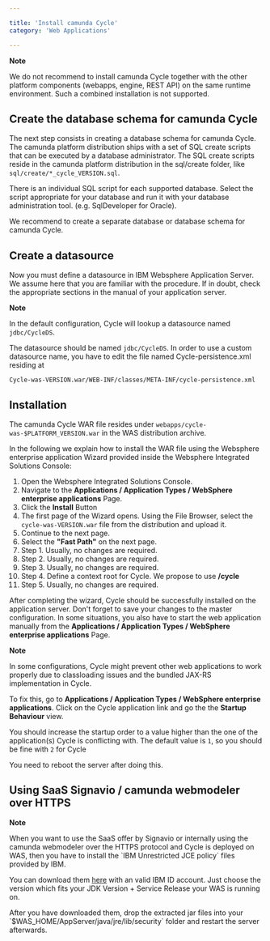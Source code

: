 ```yaml
---

title: 'Install camunda Cycle'
category: 'Web Applications'

---
```



<div class="alert alert-warning">
  <p><strong>Note</strong></p>
  <p>We do not recommend to install camunda Cycle together with the other platform components (webapps, engine, REST API) on the same runtime environment. Such a combined installation is not supported.</p>
</div>


## Create the database schema for camunda Cycle

The next step consists in creating a database schema for camunda Cycle. The camunda platform distribution ships with a set of SQL create scripts that can be executed by a database administrator.
The SQL create scripts reside in the camunda platform distribution in the sql/create folder, like <code>sql/create/*_cycle_VERSION.sql</code>.

There is an individual SQL script for each supported database. Select the script appropriate for your database and run it with your database administration tool. (e.g. SqlDeveloper for Oracle).

We recommend to create a separate database or database schema for camunda Cycle.


## Create a datasource

Now you must define a datasource in IBM Websphere Application Server. We assume here that you are familiar with the procedure. If in doubt, check the appropriate sections in the manual of your application server.

<div class="alert alert-info">
  <p><strong>Note</strong></p>
  <p>In the default configuration, Cycle will lookup a datasource named <code>jdbc/CycleDS</code>.</p>
</div>

The datasource should be named <code>jdbc/CycleDS</code>.
In order to use a custom datasource name, you have to edit the file named Cycle-persistence.xml residing at

```
Cycle-was-VERSION.war/WEB-INF/classes/META-INF/cycle-persistence.xml
```


## Installation

The camunda Cycle WAR file resides under <code>webapps/cycle-was-$PLATFORM_VERSION.war</code> in the WAS distribution archive.

In the following we explain how to install the WAR file using the Websphere enterprise application Wizard provided inside the Websphere Integrated Solutions Console:

1.  Open the Websphere Integrated Solutions Console.
2.  Navigate to the **Applications / Application Types / WebSphere enterprise applications** Page.
3.  Click the **Install** Button
4.  The first page of the Wizard opens. Using the File Browser, select the <code>cycle-was-VERSION.war</code> file from the distribution and upload it.
5.  Continue to the next page.
6.  Select the **"Fast Path"** on the next page.
7.  Step 1. Usually, no changes are required.
8.  Step 2. Usually, no changes are required.
9.  Step 3. Usually, no changes are required.
10. Step 4. Define a context root for Cycle. We propose to use **/cycle**
11. Step 5. Usually, no changes are required.

After completing the wizard, Cycle should be successfully installed on the application server. Don't forget to save your changes to the master configuration.
In some situations, you also have to start the web application manually from the **Applications / Application Types / WebSphere enterprise applications** Page.

<div class="alert alert-warning">
  <p><strong>Note</strong></p>
  <p>In some configurations, Cycle might prevent other web applications to work properly due to classloading issues and the bundled JAX-RS implementation in Cycle.</p>
  <p>To fix this, go to <strong>Applications / Application Types / WebSphere enterprise applications</strong>. Click on the Cycle application link and go the the <strong>Startup Behaviour</strong> view.</p>
  <p>You should increase the startup order to a value higher than the one of the application(s) Cycle is conflicting with. The default value is <code>1</code>, so you should be fine with <code>2</code> for Cycle</p>
  <p>You need to reboot the server after doing this.</p>
</div>


## Using SaaS Signavio / camunda webmodeler over HTTPS

<div class="alert alert-warning">
  <p><strong>Note</strong></p>
  <p>When you want to use the SaaS offer by Signavio or internally using the camunda webmodeler over the HTTPS protocol and Cycle is deployed on WAS, then you have to install the `IBM Unrestricted JCE policy` files provided by IBM.</p>
  <p>You can download them <a href="https://www14.software.ibm.com/webapp/iwm/web/reg/pick.do?source=jcesdk">here</a> with an valid IBM ID account. Just choose the version which fits your JDK Version + Service Release your WAS is running on.</p>
  <p>After you have downloaded them, drop the extracted jar files into your `$WAS_HOME/AppServer/java/jre/lib/security` folder and restart the server afterwards.</p>
</div>